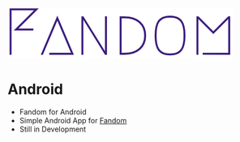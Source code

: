 ![Fandom Logo](https://github.com/simonnarang/Fandom-IOS/blob/master/Fandomm/Assets.xcassets/fandomlogoicon-1.imageset/Untitled_presentation_-_Google_Slides-2.png)
# Android
* Fandom for Android  
* Simple Android App for <a href="http://www.github.com/simonnarang/Fandom-IOS">Fandom</a>  
* Still in Development
